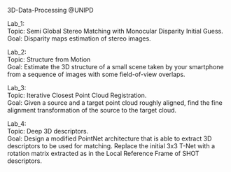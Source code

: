 3D-Data-Processing @UNIPD

Lab_1:\
Topic: Semi Global Stereo Matching with Monocular Disparity Initial Guess.\
Goal: Disparity maps estimation of stereo images.

Lab_2:\
Topic: Structure from Motion\
Goal: Estimate the 3D structure of a small scene taken by your smartphone from a sequence of images with some field-of-view overlaps.

Lab_3:\
Topic: Iterative Closest Point Cloud Registration.\
Goal: Given a source and a target point cloud roughly aligned, find the fine alignment transformation of the source to the target cloud.

Lab_4:\
Topic: Deep 3D descriptors.\
Goal: Design a modified PointNet architecture that is able to extract 3D descriptors to be used for matching. Replace the initial 3x3 T-Net with a rotation matrix extracted as in the
Local Reference Frame of SHOT descriptors.
